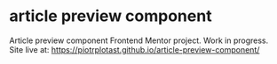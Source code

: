 # article preview component
 Article preview component Frontend Mentor project. Work in progress. <br />
 Site live at: https://piotrplotast.github.io/article-preview-component/
